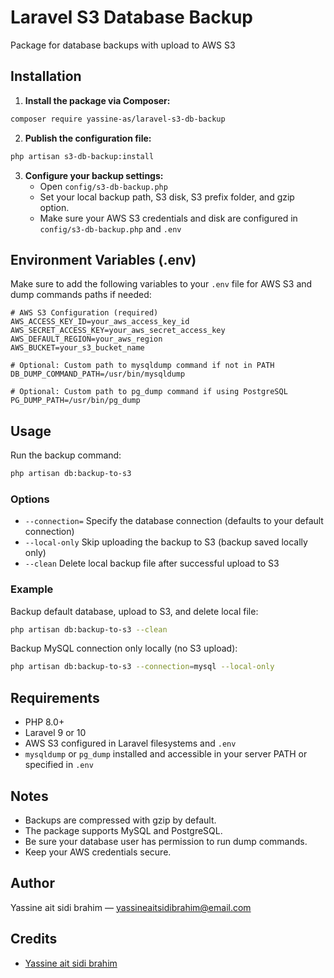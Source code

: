 # Laravel S3 Database Backup

Package for database backups with upload to AWS S3

## Installation

1. **Install the package via Composer:**

```bash
composer require yassine-as/laravel-s3-db-backup
```

2. **Publish the configuration file:**

```bash
php artisan s3-db-backup:install
```

3. **Configure your backup settings:**
   * Open `config/s3-db-backup.php`
   * Set your local backup path, S3 disk, S3 prefix folder, and gzip option.
   * Make sure your AWS S3 credentials and disk are configured in `config/s3-db-backup.php` and `.env`

## Environment Variables (.env)

Make sure to add the following variables to your `.env` file for AWS S3 and dump commands paths if needed:

```env
# AWS S3 Configuration (required)
AWS_ACCESS_KEY_ID=your_aws_access_key_id
AWS_SECRET_ACCESS_KEY=your_aws_secret_access_key
AWS_DEFAULT_REGION=your_aws_region
AWS_BUCKET=your_s3_bucket_name

# Optional: Custom path to mysqldump command if not in PATH
DB_DUMP_COMMAND_PATH=/usr/bin/mysqldump

# Optional: Custom path to pg_dump command if using PostgreSQL
PG_DUMP_PATH=/usr/bin/pg_dump
```

## Usage

Run the backup command:

```bash
php artisan db:backup-to-s3
```

### Options

* `--connection=` Specify the database connection (defaults to your default connection)
* `--local-only` Skip uploading the backup to S3 (backup saved locally only)
* `--clean` Delete local backup file after successful upload to S3

### Example

Backup default database, upload to S3, and delete local file:

```bash
php artisan db:backup-to-s3 --clean
```

Backup MySQL connection only locally (no S3 upload):

```bash
php artisan db:backup-to-s3 --connection=mysql --local-only
```

## Requirements

* PHP 8.0+
* Laravel 9 or 10
* AWS S3 configured in Laravel filesystems and `.env`
* `mysqldump` or `pg_dump` installed and accessible in your server PATH or specified in `.env`

## Notes

* Backups are compressed with gzip by default.
* The package supports MySQL and PostgreSQL.
* Be sure your database user has permission to run dump commands.
* Keep your AWS credentials secure.

## Author

Yassine ait sidi brahim — yassineaitsidibrahim@email.com

## Credits

- [Yassine ait sidi brahim](https://github.com/Asyassin10)

